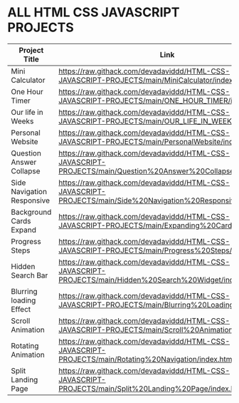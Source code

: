 # ALL HTML CSS JAVASCRIPT PROJECTS


| Project Title      | Link |
| ----------- | ----------- |
| Mini Calculator        |    https://raw.githack.com/devadaviddd/HTML-CSS-JAVASCRIPT-PROJECTS/main/MiniCalculator/index.html    |
| One Hour Timer   | https://raw.githack.com/devadaviddd/HTML-CSS-JAVASCRIPT-PROJECTS/main/ONE_HOUR_TIMER/index.html        |
| Our life in Weeks   | https://raw.githack.com/devadaviddd/HTML-CSS-JAVASCRIPT-PROJECTS/main/OUR_LIFE_IN_WEEKS/index.html   |
| Personal Website    | https://raw.githack.com/devadaviddd/HTML-CSS-JAVASCRIPT-PROJECTS/main/PersonalWebsite/index.html   |
| Question Answer Collapse  | https://raw.githack.com/devadaviddd/HTML-CSS-JAVASCRIPT-PROJECTS/main/Question%20Answer%20Collapse/index.html|
| Side Navigation Responsive | https://raw.githack.com/devadaviddd/HTML-CSS-JAVASCRIPT-PROJECTS/main/Side%20Navigation%20Responsive/index.html|
| Background Cards Expand | https://raw.githack.com/devadaviddd/HTML-CSS-JAVASCRIPT-PROJECTS/main/Expanding%20Cards/index.html|
| Progress Steps | https://raw.githack.com/devadaviddd/HTML-CSS-JAVASCRIPT-PROJECTS/main/Progress%20Steps/index.html|
| Hidden Search Bar | https://raw.githack.com/devadaviddd/HTML-CSS-JAVASCRIPT-PROJECTS/main/Hidden%20Search%20Widget/index.html |
| Blurring loading Effect | https://raw.githack.com/devadaviddd/HTML-CSS-JAVASCRIPT-PROJECTS/main/Blurring%20Loading/index.html |
| Scroll Animation | https://raw.githack.com/devadaviddd/HTML-CSS-JAVASCRIPT-PROJECTS/main/Scroll%20Animation/index.html |
| Rotating Animation | https://raw.githack.com/devadaviddd/HTML-CSS-JAVASCRIPT-PROJECTS/main/Rotating%20Navigation/index.html |
| Split Landing Page | https://raw.githack.com/devadaviddd/HTML-CSS-JAVASCRIPT-PROJECTS/main/Split%20Landing%20Page/index.html |
